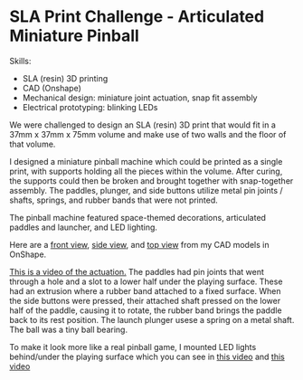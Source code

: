 # SLA Print Challenge - Articulated Miniature Pinball

Skills:
* SLA (resin) 3D printing
* CAD (Onshape)
* Mechanical design: miniature joint actuation, snap fit assembly
* Electrical prototyping: blinking LEDs

We were challenged to design an SLA (resin) 3D print that would fit in a 37mm x 37mm x 75mm volume and make use of two walls and the floor of that volume.

I designed a miniature pinball machine which could be printed as a single print, with supports holding all the pieces within the volume. After curing, the supports could then be broken and brought together with snap-together assembly. The paddles, plunger, and side buttons utilize metal pin joints / shafts, springs, and rubber bands that were not printed.

The pinball machine featured space-themed decorations, articulated paddles and launcher, and LED lighting. 

Here are a [front view](Front_CAD.PNG), [side view](Side_CAD.PNG), and [top view](Top_CAD.PNG) from my CAD models in OnShape.

[This is a video of the actuation.](pinball_actuation.mp4) The paddles had pin joints that went through a hole and a slot to a lower half under the playing surface. These had an extrusion where a rubber band attached to a fixed surface. When the side buttons were pressed, their attached shaft pressed on the lower half of the paddle, causing it to rotate, the rubber band brings the paddle back to its rest position. The launch plunger usese a spring on a metal shaft. The ball was a tiny ball bearing.

To make it look more like a real pinball game, I mounted LED lights behind/under the playing surface which you can see in [this video](pinball_light_test.mp4) and [this video](pinball_lights.mp4)
